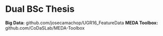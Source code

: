 # Dual BSc Thesis

**Big Data:** github.com/josecamachop/UGR16_FeatureData
**MEDA Toolbox:** github.com/CoDaSLab/MEDA-Toolbox
